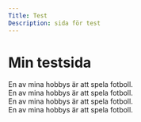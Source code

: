 ```yaml
---
Title: Test
Description: sida för test
---
```


Min testsida
==========================


<div class="element1">
En av mina hobbys är att spela fotboll. 
</div>
<div class="element2">
En av mina hobbys är att spela fotboll. 
</div>

<div class="element3">
En av mina hobbys är att spela fotboll. 
</div>

<div class="element4">
En av mina hobbys är att spela fotboll. 
</div>

